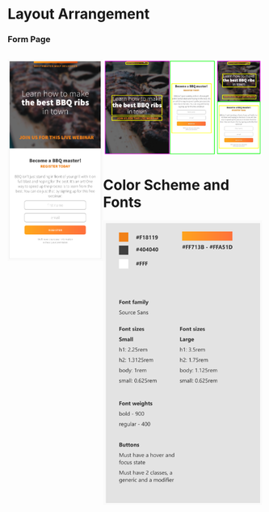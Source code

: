 # Layout Arrangement

### Form Page

<div style="display:flex">
<p align="center">
    <img src="https://github.com/Jplaudir8/Front-end-exercises/blob/master/Practicing/Making%20Responsive%20Site%202/ArrangementOfPage1_NoBoxes2.png width="600" alt="" title="Arrangement">
</p>

<p align="center">
    <img src="https://github.com/Jplaudir8/Front-end-exercises/blob/master/Practicing/Making%20Responsive%20Site%202/ArrangementOfPage1_NoBoxes1.png" width="300" alt="" title="Arrangement">
</p>
<div>

<p align="center">
    <img src="https://github.com/Jplaudir8/Front-end-exercises/blob/master/Practicing/Making%20Responsive%20Site%202/ArrangementOfPage1.png" width="500" alt="" title="Arrangement">
</p>

# Color Scheme and Fonts

<p align="center">
    <img src="https://github.com/Jplaudir8/Front-end-exercises/blob/master/Practicing/Making%20Responsive%20Site%202/ColorandFontScheme.png" width="350" alt="" title="Color and Font Scheme">
</p>
